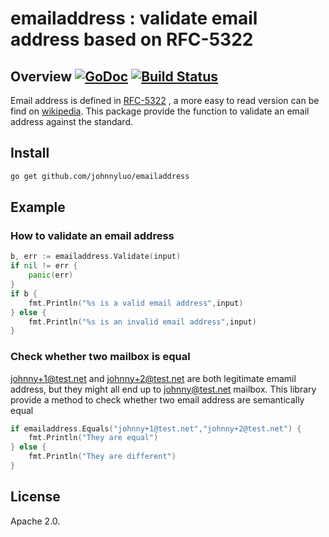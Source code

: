 # emailaddress : validate email address based on RFC-5322

## Overview [![GoDoc](https://godoc.org/github.com/johnnyluo/emailaddress?status.svg)](https://godoc.org/github.com/johnnyluo/emailaddress) [![Build Status](https://travis-ci.com/johnnyluo/emailaddress.svg?branch=master)](https://travis-ci.com/johnnyluo/emailaddress)

Email address is defined in [RFC-5322](https://tools.ietf.org/html/rfc5322#section-3.4.1) , a more easy to read version can be find on [wikipedia](https://en.wikipedia.org/wiki/Email_address). This package provide the function to validate an email address against the standard.

## Install

```bash
go get github.com/johnnyluo/emailaddress
```

## Example

### How to validate an email address

```go
b, err := emailaddress.Validate(input)
if nil != err {
    panic(err)
}
if b {
    fmt.Println("%s is a valid email address",input)
} else {
    fmt.Println("%s is an invalid email address",input)
}

```

### Check whether two mailbox is equal

johnny+1@test.net and johnny+2@test.net are both legitimate emamil address, but they might all end up to johnny@test.net mailbox.  This library provide a method to check whether two email address are semantically equal

```go
if emailaddress.Equals("johnny+1@test.net","johnny+2@test.net") {
    fmt.Println("They are equal")
} else {
    fmt.Println("They are different")
}

```

## License

Apache 2.0.
